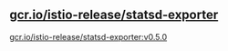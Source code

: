 
[gcr.io/istio-release/statsd-exporter](https://hub.docker.com/r/anjia0532/istio-release.statsd-exporter/tags/)
-----


[gcr.io/istio-release/statsd-exporter:v0.5.0](https://hub.docker.com/r/anjia0532/istio-release.statsd-exporter/tags/)


